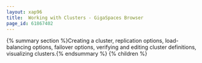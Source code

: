 ```yaml
---
layout: xap96
title:  Working with Clusters - GigaSpaces Browser
page_id: 61867402
---
```


{% summary section %}Creating a cluster, replication options, load-balancing options, failover options, verifying and editing cluster definitions, visualizing clusters.{% endsummary %}
{% children %}
